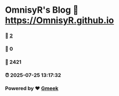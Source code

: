 # OmnisyR's Blog :link: https://OmnisyR.github.io 
### :page_facing_up: [2](https://OmnisyR.github.io/tag.html) 
### :speech_balloon: 0 
### :hibiscus: 2421 
### :alarm_clock: 2025-07-25 13:17:32 
### Powered by :heart: [Gmeek](https://github.com/Meekdai/Gmeek)
